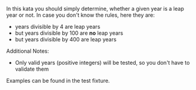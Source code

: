 In this kata you should simply determine, whether a given year is a leap year or not. In case you don't know the rules, here they are:

* years divisible by 4 are leap years
* but years divisible by 100 are **no** leap years
* but years divisible by 400 are leap years

Additional Notes:

* Only valid years (positive integers) will be tested, so you don't have to validate them

Examples can be found in the test fixture.